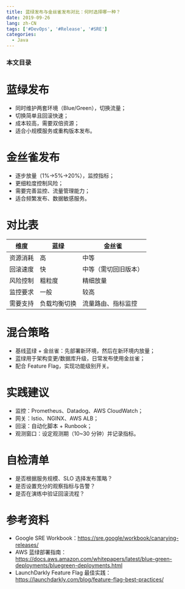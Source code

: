 ```yaml
---
title: 蓝绿发布与金丝雀发布对比：何时选择哪一种？
date: 2019-09-26
lang: zh-CN
tags: ['#DevOps', '#Release', '#SRE']
categories:
  - Java
---
```


### 本文目录
<!-- toc -->

# 蓝绿发布
- 同时维护两套环境（Blue/Green），切换流量；
- 切换简单且回滚快速；
- 成本较高，需要双倍资源；
- 适合小规模服务或重构版本发布。

# 金丝雀发布
- 逐步放量（1%→5%→20%），监控指标；
- 更细粒度控制风险；
- 需要完善监控、流量管理能力；
- 适合频繁发布、数据敏感服务。

# 对比表
| 维度 | 蓝绿 | 金丝雀 |
|---|---|---|
| 资源消耗 | 高 | 中等 | 
| 回滚速度 | 快 | 中等（需切回旧版本） |
| 风险控制 | 粗粒度 | 精细放量 |
| 监控要求 | 一般 | 较高 |
| 需要支持 | 负载均衡切换 | 流量路由、指标监控 |

# 混合策略
- 基线蓝绿 + 金丝雀：先部署新环境，然后在新环境内放量；
- 蓝绿用于架构变更/数据库升级，日常发布使用金丝雀；
- 配合 Feature Flag，实现功能级别开关。

# 实践建议
- 监控：Prometheus、Datadog、AWS CloudWatch；
- 网关：Istio、NGINX、AWS ALB；
- 回滚：自动化脚本 + Runbook；
- 观测窗口：设定观测期（10~30 分钟）并记录指标。

# 自检清单
- 是否根据服务规模、SLO 选择发布策略？
- 是否设置充分的观察指标与告警？
- 是否在演练中验证回滚流程？

# 参考资料
- Google SRE Workbook：https://sre.google/workbook/canarying-releases/
- AWS 蓝绿部署指南：https://docs.aws.amazon.com/whitepapers/latest/blue-green-deployments/bluegreen-deployments.html
- LaunchDarkly Feature Flag 最佳实践：https://launchdarkly.com/blog/feature-flag-best-practices/
